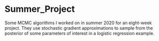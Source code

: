 # Summer_Project
Some MCMC algorithms I worked on in summer 2020 for an eight-week project. They use stochastic gradient approximations to sample from the posterior of some parameters of interest in a logistic regression example.
